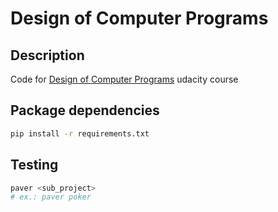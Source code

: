 # Design of Computer Programs
## Description

Code for [Design of Computer Programs](https://www.udacity.com/course/cs212) 
udacity course

## Package dependencies

```bash
pip install -r requirements.txt
```

## Testing

```bash
paver <sub_project>
# ex.: paver poker
```